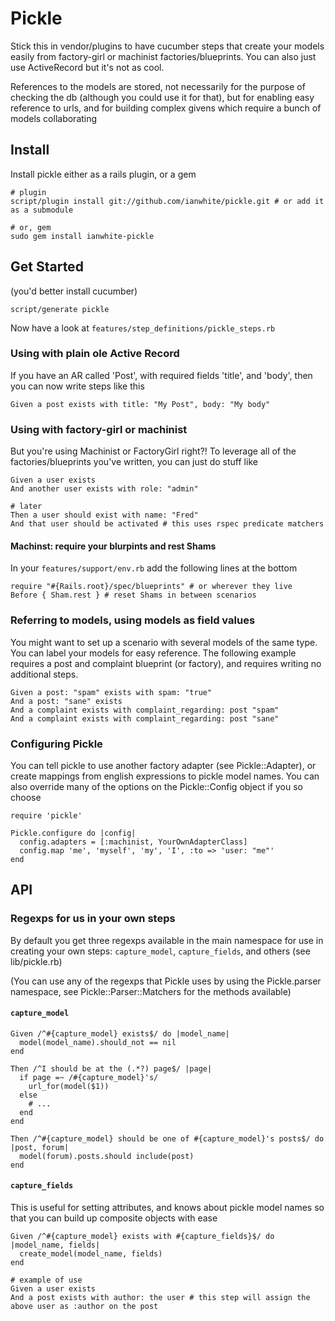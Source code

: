 # Pickle #

Stick this in vendor/plugins to have cucumber steps that create your models easily from factory-girl or
machinist factories/blueprints.  You can also just use ActiveRecord but it's not as cool.

References to the models are stored, not necessarily for the purpose of checking the db
(although you could use it for that), but for enabling easy reference to urls, and for
building complex givens which require a bunch of models collaborating

## Install ##

Install pickle either as a rails plugin, or a gem

    # plugin
    script/plugin install git://github.com/ianwhite/pickle.git # or add it as a submodule

    # or, gem
    sudo gem install ianwhite-pickle
  
## Get Started ##

(you'd better install cucumber)

    script/generate pickle

Now have a look at `features/step_definitions/pickle_steps.rb`

### Using with plain ole Active Record ###

If you have an AR called 'Post', with required fields 'title', and 'body', then you can now write 
steps like this

    Given a post exists with title: "My Post", body: "My body"

### Using with factory-girl or machinist ###

But you're using Machinist or FactoryGirl right?!  To leverage all of the factories/blueprints
you've written, you can just do stuff like

    Given a user exists
    And another user exists with role: "admin"
  
    # later
    Then a user should exist with name: "Fred"
    And that user should be activated # this uses rspec predicate matchers

#### Machinst: require your blurpints and rest Shams ####

In your `features/support/env.rb` add the following lines at the bottom

    require "#{Rails.root}/spec/blueprints" # or wherever they live
    Before { Sham.rest } # reset Shams in between scenarios

### Referring to models, using models as field values ###

You might want to set up a scenario with several models of the same type.
You can label your models for easy reference.  The following example requires
a post and complaint blueprint (or factory), and requires writing no 
additional steps.

    Given a post: "spam" exists with spam: "true"
    And a post: "sane" exists
    And a complaint exists with complaint_regarding: post "spam"
    And a complaint exists with complaint_regarding: post "sane"

### Configuring Pickle ###

You can tell pickle to use another factory adapter (see Pickle::Adapter), or
create mappings from english expressions to pickle model names.  You can also
override many of the options on the Pickle::Config object if you so choose 

    require 'pickle'
  
    Pickle.configure do |config|
      config.adapters = [:machinist, YourOwnAdapterClass]
      config.map 'me', 'myself', 'my', 'I', :to => 'user: "me"'
    end

## API ##

### Regexps for us in your own steps ###

By default you get three regexps available in the main namespace for use
in creating your own steps: `capture_model`, `capture_fields`, and others (see lib/pickle.rb)

(You can use any of the regexps that Pickle uses by using the Pickle.parser namespace, see
Pickle::Parser::Matchers for the methods available)

#### `capture_model` ####

    Given /^#{capture_model} exists$/ do |model_name|
      model(model_name).should_not == nil
    end

    Then /^I should be at the (.*?) page$/ |page|
      if page =~ /#{capture_model}'s/
        url_for(model($1))
      else
        # ...
      end
    end

    Then /^#{capture_model} should be one of #{capture_model}'s posts$/ do |post, forum|
      model(forum).posts.should include(post)
    end 

#### `capture_fields` ####

This is useful for setting attributes, and knows about pickle model names so that you
can build up composite objects with ease

    Given /^#{capture_model} exists with #{capture_fields}$/ do |model_name, fields|
      create_model(model_name, fields)
    end

    # example of use
    Given a user exists
    And a post exists with author: the user # this step will assign the above user as :author on the post
